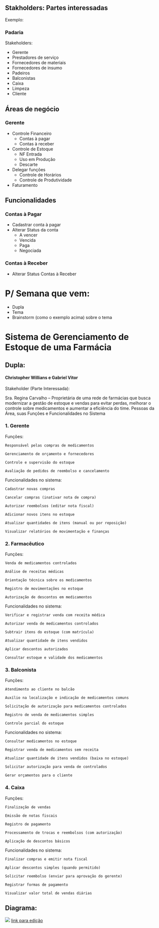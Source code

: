 

## Stakholders: Partes interessadas 

Exemplo:

### Padaria
Stakeholders:
* Gerente
* Prestadores de serviço
* Fornecedores de materiais
* Fornecedores de insumo
* Padeiros
* Balconistas
* Caixa
* Limpeza
* Cliente


## Áreas de negócio

### Gerente

* Controle Financeiro
  * Contas à pagar
  * Contas à receber
* Controle de Estoque
  * NF Entrada
  * Uso em Produção
  * Descarte
* Delegar funções
  * Controle de Horários
  * Controle de Produtividade
* Faturamento

## Funcionalidades

### Contas à Pagar
* Cadastrar conta à pagar
* Alterar Status da conta
  * A vencer
  * Vencida
  * Paga
  * Negociada

### Contas à Receber
* Alterar Status Contas à Receber


# P/ Semana que vem:
* Dupla
* Tema
* Brainstorm (como o exemplo acima) sobre o tema

# Sistema de Gerenciamento de Estoque de uma Farmácia
## Dupla:
#### Christopher Willians e Gabriel Vitor

Stakeholder (Parte Interessada):

Sra. Regina Carvalho – Proprietária de uma rede de farmácias que busca modernizar a gestão de estoque e vendas para evitar perdas, melhorar o controle sobre medicamentos e aumentar a eficiência do time.
Pessoas da Área, suas Funções e Funcionalidades no Sistema
### 1. Gerente

Funções:

    Responsável pelas compras de medicamentos

    Gerenciamento de orçamento e fornecedores

    Controle e supervisão do estoque

    Avaliação de pedidos de reembolso e cancelamento

Funcionalidades no sistema:

    Cadastrar novas compras

    Cancelar compras (inativar nota de compra)

    Autorizar reembolsos (editar nota fiscal)

    Adicionar novos itens no estoque

    Atualizar quantidades de itens (manual ou por reposição)

    Visualizar relatórios de movimentação e finanças

### 2. Farmacêutico

Funções:

    Venda de medicamentos controlados

    Análise de receitas médicas

    Orientação técnica sobre os medicamentos

    Registro de movimentações no estoque

    Autorização de descontos em medicamentos

Funcionalidades no sistema:

    Verificar e registrar venda com receita médica

    Autorizar venda de medicamentos controlados

    Subtrair itens do estoque (com matrícula)

    Atualizar quantidade de itens vendidos

    Aplicar descontos autorizados

    Consultar estoque e validade dos medicamentos

### 3. Balconista

Funções:

    Atendimento ao cliente no balcão

    Auxílio na localização e indicação de medicamentos comuns

    Solicitação de autorização para medicamentos controlados

    Registro de venda de medicamentos simples

    Controle parcial do estoque

Funcionalidades no sistema:

    Consultar medicamentos no estoque

    Registrar venda de medicamentos sem receita

    Atualizar quantidade de itens vendidos (baixa no estoque)

    Solicitar autorização para venda de controlados

    Gerar orçamentos para o cliente

### 4. Caixa

Funções:

    Finalização de vendas

    Emissão de notas fiscais

    Registro de pagamento

    Processamento de trocas e reembolsos (com autorização)

    Aplicação de descontos básicos

Funcionalidades no sistema:

    Finalizar compras e emitir nota fiscal

    Aplicar descontos simples (quando permitido)

    Solicitar reembolso (enviar para aprovação do gerente)

    Registrar formas de pagamento

    Visualizar valor total de vendas diárias


## Diagrama:

[![](https://mermaid.ink/img/pako:eNqFVs1u2zgQfhVC102zsuPYjQ8FbLUu9rA_2Cx6WLoHmhw7RCXSS1JBmyCHfZMWPRRbYE_FPoFebIeipNIJ4-hikfxmOPPNN2PdZlwLyObZzrD9FfljuVYEnwW9lNZBxYgA8hoMKC5ZBcppv_HKOv1XDUQwsmKmaj7h4du16kzJs2cvgo2DeMtDGYfaSa7j_SUruVZ4HYt3Cybfs96nrTchvs4tod3L23Dun9cj2vxtgFkf4S-wa75xqQ_OQ2AjRgtd7U0AViAkD5nZFHiDN1nXfG7z1qb50rEAZKuNAg5CG0hacnpZ78FcS9tZQ2AthRX0d4Bqo0urLbrmTHEoj0QFdIFhS62YIUiptZo0H8m2Vn6v-WRkaxYZjukqHLJSCiYOIx4Hr2MkhglmnWHmxyKEYAgPXKXwG7qonTbyBmFmiD-F5LTXkEnR0MM8DSVzzTefgKdsKxVTyHnSKWAdlTPaR6mJav69htIbdYQIdHGfEW8PSjyQVSxNQsOq-douo5tXTyhsFcqzQoW9wVva3uFdiOKAmAGJFGJ0pbTgwQb1JB1LIjn91UgUBGu-eD255h-uULkpqKdxh_1kkBUd8R1Bj-lhFQheoR46P0jwtU_IejX0UaYsYkU8knkP5XTharz9JimJASboYl9ingb5sd5l2lurBVuXzofa5UTut1yq8t-HD6Hf36Mrlk8UfRlYX2LRFw5vkGE-ME14Ke-NqAG7oT8pP3dCLR8fQ4MBDhONNEifH-soRuP_IImOBIC-u9JZWe1LOJwLy2M6WAZyl34uDOQ-LNUA2zyUi4WUXAYLjpTjlE8PxwEl_PDwPT5M32Ot3P5vENr-RN6KJ8pYBO4KLONKqk6XIYsUakNfVdJJgw2GytlKy1mZwvGIkz3bhfBTQEF_M9oPLgRi3Tg7LFRxrFBFYKoYx7GHuU1-eCzC3mZDX_aNFUnkASwWYHLWD0jxVMo9EKJpH-lUSD-u2UGNsxP8PpEimztTw0lWAQ5ov8xuPWiduSuoYJ3N8VUw826drdUd2uyZ-lPrqjczut5dZfMtKy2u6r1gDl5KhroZIL63Lj8o3q-xLbHZfg6fSO2XUus1m99m77P5eDI9zZ_no_N8Osqn-Ww6Pck-4Pb04vRsenaRn13M8uksn0zuTrKbNpDRaX7-_PxsNr6YzEazyQiDwgTBFLpWLpvPZpO7_wEo4_9U?type=png)](https://mermaid.live/edit#pako:eNqFVs1u2zgQfhVC102zsuPYjQ8FbLUu9rA_2Cx6WLoHmhw7RCXSS1JBmyCHfZMWPRRbYE_FPoFebIeipNIJ4-hikfxmOPPNN2PdZlwLyObZzrD9FfljuVYEnwW9lNZBxYgA8hoMKC5ZBcppv_HKOv1XDUQwsmKmaj7h4du16kzJs2cvgo2DeMtDGYfaSa7j_SUruVZ4HYt3Cybfs96nrTchvs4tod3L23Dun9cj2vxtgFkf4S-wa75xqQ_OQ2AjRgtd7U0AViAkD5nZFHiDN1nXfG7z1qb50rEAZKuNAg5CG0hacnpZ78FcS9tZQ2AthRX0d4Bqo0urLbrmTHEoj0QFdIFhS62YIUiptZo0H8m2Vn6v-WRkaxYZjukqHLJSCiYOIx4Hr2MkhglmnWHmxyKEYAgPXKXwG7qonTbyBmFmiD-F5LTXkEnR0MM8DSVzzTefgKdsKxVTyHnSKWAdlTPaR6mJav69htIbdYQIdHGfEW8PSjyQVSxNQsOq-douo5tXTyhsFcqzQoW9wVva3uFdiOKAmAGJFGJ0pbTgwQb1JB1LIjn91UgUBGu-eD255h-uULkpqKdxh_1kkBUd8R1Bj-lhFQheoR46P0jwtU_IejX0UaYsYkU8knkP5XTharz9JimJASboYl9ingb5sd5l2lurBVuXzofa5UTut1yq8t-HD6Hf36Mrlk8UfRlYX2LRFw5vkGE-ME14Ke-NqAG7oT8pP3dCLR8fQ4MBDhONNEifH-soRuP_IImOBIC-u9JZWe1LOJwLy2M6WAZyl34uDOQ-LNUA2zyUi4WUXAYLjpTjlE8PxwEl_PDwPT5M32Ot3P5vENr-RN6KJ8pYBO4KLONKqk6XIYsUakNfVdJJgw2GytlKy1mZwvGIkz3bhfBTQEF_M9oPLgRi3Tg7LFRxrFBFYKoYx7GHuU1-eCzC3mZDX_aNFUnkASwWYHLWD0jxVMo9EKJpH-lUSD-u2UGNsxP8PpEimztTw0lWAQ5ov8xuPWiduSuoYJ3N8VUw826drdUd2uyZ-lPrqjczut5dZfMtKy2u6r1gDl5KhroZIL63Lj8o3q-xLbHZfg6fSO2XUus1m99m77P5eDI9zZ_no_N8Osqn-Ww6Pck-4Pb04vRsenaRn13M8uksn0zuTrKbNpDRaX7-_PxsNr6YzEazyQiDwgTBFLpWLpvPZpO7_wEo4_9U)
[link para edição](https://mermaid.live/edit#pako:eNqFVs1u2zgQfhVC102zsuPYjQ8FbLUu9rA_2Cx6WLoHmhw7RCXSS1JBmyCHfZMWPRRbYE_FPoFebIeipNIJ4-hikfxmOPPNN2PdZlwLyObZzrD9FfljuVYEnwW9lNZBxYgA8hoMKC5ZBcppv_HKOv1XDUQwsmKmaj7h4du16kzJs2cvgo2DeMtDGYfaSa7j_SUruVZ4HYt3Cybfs96nrTchvs4tod3L23Dun9cj2vxtgFkf4S-wa75xqQ_OQ2AjRgtd7U0AViAkD5nZFHiDN1nXfG7z1qb50rEAZKuNAg5CG0hacnpZ78FcS9tZQ2AthRX0d4Bqo0urLbrmTHEoj0QFdIFhS62YIUiptZo0H8m2Vn6v-WRkaxYZjukqHLJSCiYOIx4Hr2MkhglmnWHmxyKEYAgPXKXwG7qonTbyBmFmiD-F5LTXkEnR0MM8DSVzzTefgKdsKxVTyHnSKWAdlTPaR6mJav69htIbdYQIdHGfEW8PSjyQVSxNQsOq-douo5tXTyhsFcqzQoW9wVva3uFdiOKAmAGJFGJ0pbTgwQb1JB1LIjn91UgUBGu-eD255h-uULkpqKdxh_1kkBUd8R1Bj-lhFQheoR46P0jwtU_IejX0UaYsYkU8knkP5XTharz9JimJASboYl9ingb5sd5l2lurBVuXzofa5UTut1yq8t-HD6Hf36Mrlk8UfRlYX2LRFw5vkGE-ME14Ke-NqAG7oT8pP3dCLR8fQ4MBDhONNEifH-soRuP_IImOBIC-u9JZWe1LOJwLy2M6WAZyl34uDOQ-LNUA2zyUi4WUXAYLjpTjlE8PxwEl_PDwPT5M32Ot3P5vENr-RN6KJ8pYBO4KLONKqk6XIYsUakNfVdJJgw2GytlKy1mZwvGIkz3bhfBTQEF_M9oPLgRi3Tg7LFRxrFBFYKoYx7GHuU1-eCzC3mZDX_aNFUnkASwWYHLWD0jxVMo9EKJpH-lUSD-u2UGNsxP8PpEimztTw0lWAQ5ov8xuPWiduSuoYJ3N8VUw826drdUd2uyZ-lPrqjczut5dZfMtKy2u6r1gDl5KhroZIL63Lj8o3q-xLbHZfg6fSO2XUus1m99m77P5eDI9zZ_no_N8Osqn-Ww6Pck-4Pb04vRsenaRn13M8uksn0zuTrKbNpDRaX7-_PxsNr6YzEazyQiDwgTBFLpWLpvPZpO7_wEo4_9U)
